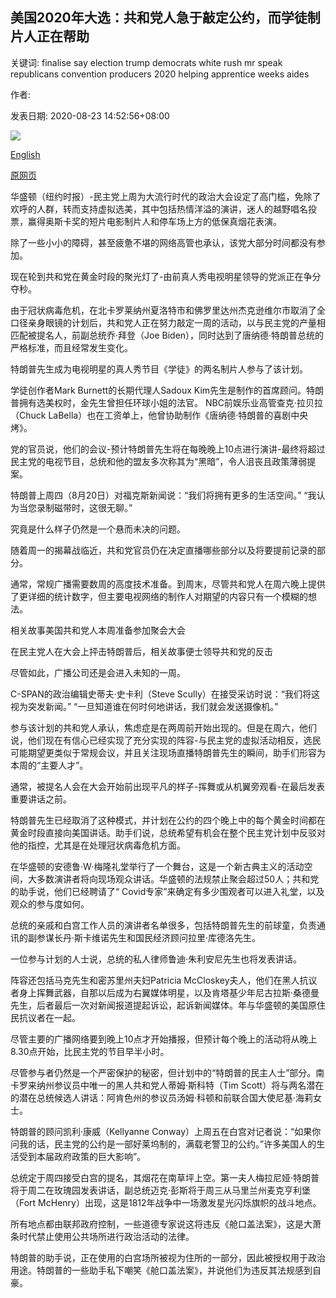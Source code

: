 ## 美国2020年大选：共和党人急于敲定公约，而学徒制片人正在帮助

关键词: finalise say election trump democrats white rush mr speak republicans convention producers 2020 helping apprentice weeks aides

作者: 

发表日期: 2020-08-23 14:52:56+08:00

![](https://www.straitstimes.com/sites/default/files/styles/x_large/public/articles/2020/08/23/yq-repb2-23082024.jpg?itok=K7VIQ4F7)

[English](US%20election%202020%3A%20Republicans%20rush%20to%20finalise%20convention%2C%20and%20The%20Apprentice%20producers%20are%20helping.md)

[原网页](https://www.straitstimes.com/world/united-states/us-election-2020-republicans-rush-to-finalise-convention-and-the-apprentice)

华盛顿（纽约时报）-民主党上周为大流行时代的政治大会设定了高门槛，免除了欢呼的人群，转而支持虚拟选美，其中包括热情洋溢的演讲，迷人的越野唱名投票，赢得奥斯卡奖的短片电影制片人和停车场上方的低保真烟花表演。

除了一些小小的障碍，甚至疲惫不堪的网络高管也承认，该党大部分时间都没有参加。

现在轮到共和党在黄金时段的聚光灯了-由前真人秀电视明星领导的党派正在争分夺秒。

由于冠状病毒危机，在北卡罗莱纳州夏洛特市和佛罗里达州杰克逊维尔市取消了全口径亲身眼镜的计划后，共和党人正在努力敲定一周的活动，以与民主党的产量相匹配被提名人，前副总统乔·拜登（Joe Biden），同时达到了唐纳德·特朗普总统的严格标准，而且经常发生变化。

特朗普先生成为电视明星的真人秀节目《学徒》的两名制片人参与了该计划。

学徒创作者Mark Burnett的长期代理人Sadoux Kim先生是制作的首席顾问。特朗普拥有选美权时，金先生曾担任环球小姐的法官。 NBC前娱乐业高管查克·拉贝拉（Chuck LaBella）也在工资单上，他曾协助制作《唐纳德·特朗普的喜剧中央烤》。

党的官员说，他们的会议-预计特朗普先生将在每晚晚上10点进行演讲-最终将超过民主党的电视节目，总统和他的盟友多次称其为“黑暗”，令人沮丧且政策薄弱提案。

特朗普上周四（8月20日）对福克斯新闻说：“我们将拥有更多的生活空间。” “我认为当您录制磁带时，这很无聊。”

究竟是什么样子仍然是一个悬而未决的问题。

随着周一的揭幕战临近，共和党官员仍在决定直播哪些部分以及将要提前记录的部分。

通常，常规广播需要数周的高度技术准备。到周末，尽管共和党人在周六晚上提供了更详细的统计数字，但主要电视网络的制作人对期望的内容只有一个模糊的想法。

相关故事美国共和党人本周准备参加聚会大会

在民主党人在大会上抨击特朗普后，相关故事便士领导共和党的反击

尽管如此，广播公司还是会进入未知的一周。

C-SPAN的政治编辑史蒂夫·史卡利（Steve Scully）在接受采访时说：“我们将这视为突发新闻。” “一旦知道谁在何时何地讲话，我们就会发送摄像机。”

参与该计划的共和党人承认，焦虑症是在两周前开始出现的。但是在周六，他们说，他们现在有信心已经实现了充分实现的阵容-与民主党的虚拟活动相反，选民可能期望更类似于常规会议，并且关注现场直播特朗普先生的瞬间，助手们形容为本周的“主要人才”。

通常，被提名人会在大会开始前出现平凡的样子-挥舞或从机翼旁观看-在最后发表重要讲话之前。

特朗普先生已经取消了这种模式，并计划在公约的四个晚上中的每个黄金时间都在黄金时段直接向美国讲话。助手们说，总统希望有机会在整个民主党计划中反驳对他的指控，尤其是在处理冠状病毒危机方面。

在华盛顿的安德鲁·W·梅隆礼堂举行了一个舞台，这是一个新古典主义的活动空间，大多数演讲者将向现场观众讲话。华盛顿的法规禁止聚会超过50人；共和党的助手说，他们已经聘请了“ Covid专家”来确定有多少围观者可以进入礼堂，以及观众的参与度如何。

总统的亲戚和白宫工作人员的演讲者名单很多，包括特朗普先生的前球童，负责通讯的副参谋长丹·斯卡维诺先生和国民经济顾问拉里·库德洛先生。

一位参与计划的人士说，总统的私人律师鲁迪·朱利安尼先生也将发表讲话。

阵容还包括马克先生和密苏里州夫妇Patricia McCloskey夫人，他们在黑人抗议者身上挥舞武器，自那以后成为右翼媒体明星，以及肯塔基少年尼古拉斯·桑德曼先生，后者最后一次对新闻报道提起诉讼，起诉新闻媒体。年与华盛顿的美国原住民抗议者在一起。

尽管主要的广播网络要到晚上10点才开始播报，但预计每个晚上的活动将从晚上8.30点开始，比民主党的节目早半小时。

尽管参与者仍然是一个严密保护的秘密，但计划中的“特朗普的民主人士”部分。南卡罗来纳州参议员中唯一的黑人共和党人蒂姆·斯科特（Tim Scott）将与两名潜在的潜在总统候选人讲话：阿肯色州的参议员汤姆·科顿和前联合国大使尼基·海莉女士。

特朗普的顾问凯利·康威（Kellyanne Conway）上周五在白宫对记者说：“如果你问我的话，民主党的公约是一部好莱坞制的，满载老警卫的公约。”许多美国人的生活受到本届政府政策的巨大影响”。

总统定于周四接受白宫的提名，其烟花在南草坪上空。第一夫人梅拉尼娅·特朗普将于周二在玫瑰园发表讲话，副总统迈克·彭斯将于周三从马里兰州麦克亨利堡（Fort McHenry）出现，这是1812年战争中一场激发星光闪烁旗帜的战斗地点。

所有地点都由联邦政府控制，一些道德专家说这将违反《舱口盖法案》，这是大萧条时代禁止使用公共场所进行政治活动的法律。

特朗普的助手说，正在使用的白宫场所被视为住所的一部分，因此被授权用于政治用途。特朗普的一些助手私下嘲笑《舱口盖法案》，并说他们为违反其法规感到自豪。